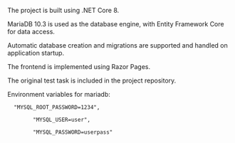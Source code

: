 The project is built using .NET Core 8.

MariaDB 10.3 is used as the database engine, with Entity Framework Core for data access.

Automatic database creation and migrations are supported and handled on application startup.

The frontend is implemented using Razor Pages.

The original test task is included in the project repository.

Environment variables for mariadb:

      "MYSQL_ROOT_PASSWORD=1234",
      
			"MYSQL_USER=user",
   
			"MYSQL_PASSWORD=userpass"
